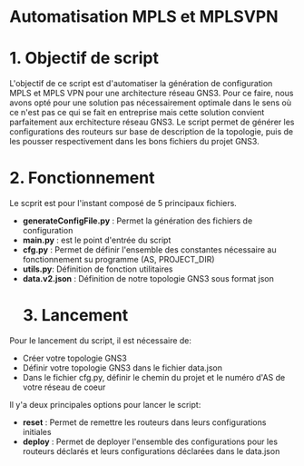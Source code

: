 # Automatisation MPLS et MPLSVPN

  # 1. Objectif de script
L'objectif de ce script est d'automatiser la génération de configuration MPLS et MPLS VPN pour une architecture réseau GNS3.
Pour ce faire, nous avons opté pour une solution pas nécessairement optimale dans le sens où ce n'est pas ce qui se fait en entreprise mais cette solution convient parfaitement aux erchitecture réseau GNS3.
Le script permet de générer les configurations des routeurs sur base de description de la topologie, puis de les pousser respectivement dans les bons fichiers du projet GNS3.
  # 2. Fonctionnement
Le scprit est pour l'instant composé de 5 principaux fichiers.
- **generateConfigFile.py** : Permet la génération des fichiers de configuration
- **main.py** : est le point d'entrée du script
- **cfg.py** : Permet de définir l'ensemble des constantes nécessaire au fonctionnement su programme (AS, PROJECT_DIR)
- **utils.py**: Définition de fonction utilitaires
- **data.v2.json** : Définition de notre topologie GNS3 sous format json
  # 3. Lancement
Pour le lancement du script, il est  nécessaire de:
- Créer votre topologie GNS3
- Définir votre topologie GNS3 dans le fichier data.json
- Dans le fichier cfg.py, définir le chemin du projet et le numéro d'AS de votre réseau de coeur

Il y'a deux principales options pour lancer le script:
- **reset** : Permet de remettre les routeurs dans leurs configurations initiales
- **deploy** : Permet de deployer l'ensemble des configurations pour les routeurs déclarés et leurs configurations déclarées dans le data.json
